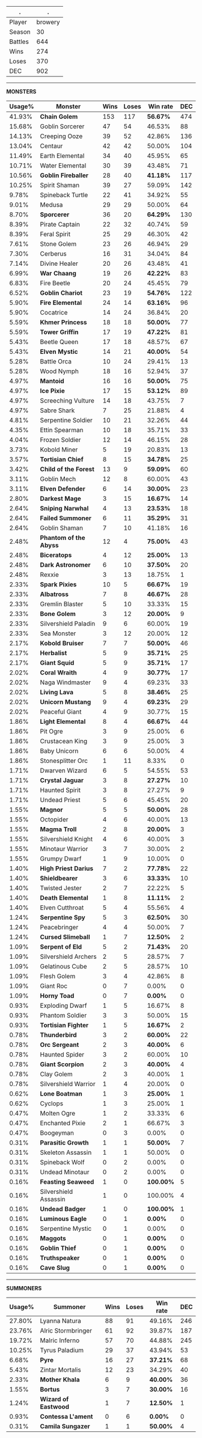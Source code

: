 .|.
|-|-
Player|browery
Season|30
Battles|644
Wins|274
Loses|370
DEC|902

---
**MONSTERS**

Usage%|Monster|Wins|Loses|Win rate|DEC|
-|-|-|-|-|-|
41.93%|**Chain Golem**|153|117|**56.67%**|474|
15.68%|Goblin Sorcerer|47|54|46.53%|88|
14.13%|Creeping Ooze|39|52|42.86%|136|
13.04%|Centaur|42|42|50.00%|104|
11.49%|Earth Elemental|34|40|45.95%|65|
10.71%|Water Elemental|30|39|43.48%|71|
10.56%|**Goblin Fireballer**|28|40|**41.18%**|117|
10.25%|Spirit Shaman|39|27|59.09%|142|
9.78%|Spineback Turtle|22|41|34.92%|55|
9.01%|Medusa|29|29|50.00%|64|
8.70%|**Sporcerer**|36|20|**64.29%**|130|
8.39%|Pirate Captain|22|32|40.74%|59|
8.39%|Feral Spirit|25|29|46.30%|42|
7.61%|Stone Golem|23|26|46.94%|29|
7.30%|Cerberus|16|31|34.04%|84|
7.14%|Divine Healer|20|26|43.48%|41|
6.99%|**War Chaang**|19|26|**42.22%**|83|
6.83%|Fire Beetle|20|24|45.45%|79|
6.52%|**Goblin Chariot**|23|19|**54.76%**|122|
5.90%|**Fire Elemental**|24|14|**63.16%**|96|
5.90%|Cocatrice|14|24|36.84%|20|
5.59%|**Khmer Princess**|18|18|**50.00%**|77|
5.59%|**Tower Griffin**|17|19|**47.22%**|81|
5.43%|Beetle Queen|17|18|48.57%|67|
5.43%|**Elven Mystic**|14|21|**40.00%**|54|
5.28%|Battle Orca|10|24|29.41%|13|
5.28%|Wood Nymph|18|16|52.94%|37|
4.97%|**Mantoid**|16|16|**50.00%**|75|
4.97%|**Ice Pixie**|17|15|**53.12%**|89|
4.97%|Screeching Vulture|14|18|43.75%|7|
4.97%|Sabre Shark|7|25|21.88%|4|
4.81%|Serpentine Soldier|10|21|32.26%|44|
4.35%|Ettin Spearman|10|18|35.71%|33|
4.04%|Frozen Soldier|12|14|46.15%|28|
3.73%|Kobold Miner|5|19|20.83%|13|
3.57%|**Tortisian Chief**|8|15|**34.78%**|25|
3.42%|**Child of the Forest**|13|9|**59.09%**|60|
3.11%|Goblin Mech|12|8|60.00%|43|
3.11%|**Elven Defender**|6|14|**30.00%**|23|
2.80%|**Darkest Mage**|3|15|**16.67%**|14|
2.64%|**Sniping Narwhal**|4|13|**23.53%**|18|
2.64%|**Failed Summoner**|6|11|**35.29%**|31|
2.64%|Goblin Shaman|7|10|41.18%|16|
2.48%|**Phantom of the Abyss**|12|4|**75.00%**|43|
2.48%|**Biceratops**|4|12|**25.00%**|13|
2.48%|**Dark Astronomer**|6|10|**37.50%**|20|
2.48%|Rexxie|3|13|18.75%|1|
2.33%|**Spark Pixies**|10|5|**66.67%**|19|
2.33%|**Albatross**|7|8|**46.67%**|28|
2.33%|Gremlin Blaster|5|10|33.33%|15|
2.33%|**Bone Golem**|3|12|**20.00%**|9|
2.33%|Silvershield Paladin|9|6|60.00%|19|
2.33%|Sea Monster|3|12|20.00%|12|
2.17%|**Kobold Bruiser**|7|7|**50.00%**|46|
2.17%|**Herbalist**|5|9|**35.71%**|25|
2.17%|**Giant Squid**|5|9|**35.71%**|17|
2.02%|**Coral Wraith**|4|9|**30.77%**|17|
2.02%|Naga Windmaster|9|4|69.23%|33|
2.02%|**Living Lava**|5|8|**38.46%**|25|
2.02%|**Unicorn Mustang**|9|4|**69.23%**|29|
2.02%|Peaceful Giant|4|9|30.77%|15|
1.86%|**Light Elemental**|8|4|**66.67%**|44|
1.86%|Pit Ogre|3|9|25.00%|6|
1.86%|Crustacean King|3|9|25.00%|3|
1.86%|Baby Unicorn|6|6|50.00%|4|
1.86%|Stonesplitter Orc|1|11|8.33%|0|
1.71%|Dwarven Wizard|6|5|54.55%|53|
1.71%|**Crystal Jaguar**|3|8|**27.27%**|10|
1.71%|Haunted Spirit|3|8|27.27%|9|
1.71%|Undead Priest|5|6|45.45%|20|
1.55%|**Magnor**|5|5|**50.00%**|28|
1.55%|Octopider|4|6|40.00%|13|
1.55%|**Magma Troll**|2|8|**20.00%**|3|
1.55%|Silvershield Knight|4|6|40.00%|3|
1.55%|Minotaur Warrior|3|7|30.00%|2|
1.55%|Grumpy Dwarf|1|9|10.00%|0|
1.40%|**High Priest Darius**|7|2|**77.78%**|22|
1.40%|**Shieldbearer**|3|6|**33.33%**|10|
1.40%|Twisted Jester|2|7|22.22%|5|
1.40%|**Death Elemental**|1|8|**11.11%**|2|
1.40%|Elven Cutthroat|5|4|55.56%|4|
1.24%|**Serpentine Spy**|5|3|**62.50%**|30|
1.24%|Peacebringer|4|4|50.00%|7|
1.24%|**Cursed Slimeball**|1|7|**12.50%**|2|
1.09%|**Serpent of Eld**|5|2|**71.43%**|20|
1.09%|Silvershield Archers|2|5|28.57%|7|
1.09%|Gelatinous Cube|2|5|28.57%|10|
1.09%|Flesh Golem|3|4|42.86%|8|
1.09%|Giant Roc|0|7|0.00%|0|
1.09%|**Horny Toad**|0|7|**0.00%**|0|
0.93%|Exploding Dwarf|1|5|16.67%|8|
0.93%|Phantom Soldier|3|3|50.00%|15|
0.93%|**Tortisian Fighter**|1|5|**16.67%**|2|
0.78%|**Thunderbird**|3|2|**60.00%**|22|
0.78%|**Orc Sergeant**|2|3|**40.00%**|6|
0.78%|Haunted Spider|3|2|60.00%|10|
0.78%|**Giant Scorpion**|2|3|**40.00%**|4|
0.78%|Clay Golem|2|3|40.00%|1|
0.78%|Silvershield Warrior|1|4|20.00%|0|
0.62%|**Lone Boatman**|1|3|**25.00%**|1|
0.62%|Cyclops|1|3|25.00%|1|
0.47%|Molten Ogre|1|2|33.33%|6|
0.47%|Enchanted Pixie|2|1|66.67%|3|
0.47%|Boogeyman|0|3|0.00%|0|
0.31%|**Parasitic Growth**|1|1|**50.00%**|7|
0.31%|Skeleton Assassin|1|1|50.00%|0|
0.31%|Spineback Wolf|0|2|0.00%|0|
0.31%|Undead Minotaur|0|2|0.00%|0|
0.16%|**Feasting Seaweed**|1|0|**100.00%**|5|
0.16%|Silvershield Assassin|1|0|100.00%|4|
0.16%|**Undead Badger**|1|0|**100.00%**|1|
0.16%|**Luminous Eagle**|0|1|**0.00%**|0|
0.16%|Serpentine Mystic|0|1|0.00%|0|
0.16%|**Maggots**|0|1|**0.00%**|0|
0.16%|**Goblin Thief**|0|1|**0.00%**|0|
0.16%|**Truthspeaker**|0|1|**0.00%**|0|
0.16%|**Cave Slug**|0|1|**0.00%**|0|

---
**SUMMONERS**

Usage%|Summoner|Wins|Loses|Win rate|DEC|
-|-|-|-|-|-|
27.80%|Lyanna Natura|88|91|49.16%|246|
23.76%|Alric Stormbringer|61|92|39.87%|187|
19.72%|Malric Inferno|57|70|44.88%|245|
10.25%|Tyrus Paladium|29|37|43.94%|53|
6.68%|**Pyre**|16|27|**37.21%**|68|
5.43%|Zintar Mortalis|12|23|34.29%|40|
2.33%|**Mother Khala**|6|9|**40.00%**|36|
1.55%|**Bortus**|3|7|**30.00%**|16|
1.24%|**Wizard of Eastwood**|1|7|**12.50%**|1|
0.93%|**Contessa L'ament**|0|6|**0.00%**|0|
0.31%|**Camila Sungazer**|1|1|**50.00%**|4|
